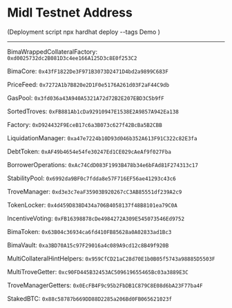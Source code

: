 # Midl Testnet Address

(Deployment script npx hardhat deploy --tags Demo )

---

BimaWrappedCollateralFactory: `0xd0025732dc2B081D3c4ee166A125D3c8E0f253C2`

BimaCore: `0x43fF1822De3F971B3073D2471D4bd2a9899C683F`

PriceFeed: `0x7272A1b7B820e2D1F0e5176A261d03F2aF44C9db`

GasPool: `0x3fd036a43A940A5321A72d72B2E207EBD3C5b9fF`

SortedTroves: `0xFB881Ab1cDa92910947E1538E2A9857A942Ea138`

Factory: `0xD924432F9EceB17c6a3B073c627f42BcBa5B2CBB`

LiquidationManager: `0xa47e7224b10D93d046b352A613F91C322c82E3fa`

DebtToken: `0xAF49b4654e54fe30247Ed1CE029cAeAf9f027Fba`

BorrowerOperations: `0xAc74CdD083F1993B478b34e6bFAd81F274313c17`

StabilityPool: `0x6992da9BF0c7fdda8e57F716EF56ae41293c43c6`

TroveManager: `0xd3e3c7eaF35903B920267cC3AB85551df239A2c9`

TokenLocker: `0x4d459D838D434a706B4058137f48B8101ea79C0A`

IncentiveVoting: `0xFB16398878cDe4984272A309E545073546Ed9752`

BimaToken: `0x63B04c36934ca6fd410FB85628a0A02833ad1Bc3`

BimaVault: `0xa3BD70A15c97F29016a4c089A9cd12c8B49f920B`

MultiCollateralHintHelpers: `0x959CfCD21aC28d70E1b0B05f5743a98885D5503F`

MultiTroveGetter: `0xc90FD445B32453AC509619655465Bc03a3889E3C`

TroveManagerGetters: `0x0EcFB4F9c95b2FbDB1C879C8E08d6bA23F77ba4F`

StakedBTC: `0x88c58787b669DD88D2285a206Bd0FB065621023f`
